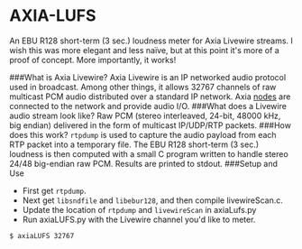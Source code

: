 AXIA-LUFS
=========
An EBU R128 short-term (3 sec.) loudness meter for Axia Livewire streams. I wish this was more elegant and less naïve, but at this point it's more of a proof of concept. More importantly, it works!

###What is Axia Livewire?
Axia Livewire is an IP networked audio protocol used in broadcast. Among other things, it allows 32767 channels of raw multicast PCM audio distributed over a standard IP network. Axia <a href="http://axiaaudio.com/xnodes">nodes</a> are connected to the network and provide audio I/O.
###What does a Livewire audio stream look like?
Raw PCM (stereo interleaved, 24-bit, 48000 kHz, big endian) delivered in the form of multicast IP/UDP/RTP packets.
###How does this work?
`rtpdump` is used to capture the audio payload from each RTP packet into a temporary file. The EBU R128 short-term (3 sec.) loudness is then computed with a small C program written to handle stereo 24/48 big-endian raw PCM. Results are printed to stdout.
###Setup and Use
* First get `rtpdump`.
* Next get `libsndfile` and `libebur128`, and then compile livewireScan.c.
* Update the location of `rtpdump` and `livewireScan` in axiaLufs.py 
* Run axiaLUFS.py with the Livewire channel you'd like to meter.
```bash
$ axiaLUFS 32767
```
